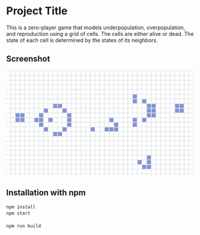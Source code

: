 # Project Title

This is a zero-player game that models underpopulation, overpopulation, and reproduction using a grid of cells. The cells are either alive or dead. The state of each cell is determined by the states of its neighbors.

## Screenshot

![Conway](./public/cell.gif)

## Installation with npm

```bash
npm install
npm start

npm run build
```
